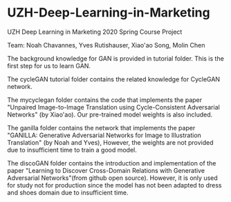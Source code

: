 # UZH-Deep-Learning-in-Marketing
UZH Deep Learning in Marketing 2020 Spring Course Project

Team: Noah Chavannes, Yves Rutishauser, Xiao'ao Song,  Molin Chen

The background knowledge for GAN is provided in tutorial folder. This is the first step for us to learn GAN.

The cycleGAN tutorial folder contains the related knowledge for CycleGAN network.

The mycyclegan folder contains the code that implements the paper "Unpaired Image-to-Image Translation using Cycle-Consistent Adversarial Networks" (by Xiao'ao). Our pre-trained model weights is also included.

The ganilla folder contains the network that implements the paper "GANILLA: Generative Adversarial Networks for Image to Illustration Translation" (by Noah and Yves), However, the weights are not provided due to insufficient time to train a good model. 

The discoGAN folder contains the introduction and implementation of the paper "Learning to Discover Cross-Domain Relations with Generative Adversarial Networks"(from github open source).  However, it is only used for study not for production since the model has not been adapted to dress and shoes domain due to insufficient time.
